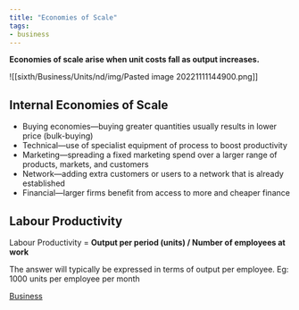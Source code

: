 ```yaml
---
title: "Economies of Scale"
tags:
- business
---
```


**Economies of scale arise when unit costs fall as output increases.**

![[sixth/Business/Units/nd/img/Pasted image 20221111144900.png]]

## Internal Economies of Scale

- Buying economies—buying greater quantities usually results in lower price (bulk-buying)
- Technical—use of specialist equipment of process to boost productivity
- Marketing—spreading a fixed marketing spend over a larger range of products, markets, and customers
- Network—adding extra customers or users to a network that is already established
- Financial—larger firms benefit from access to more and cheaper finance

## Labour Productivity

Labour Productivity = **Output per period (units) / Number of employees at work**

The answer will typically be expressed in terms of output per employee.
Eg: 1000 units per employee per month


[Business](/Business)